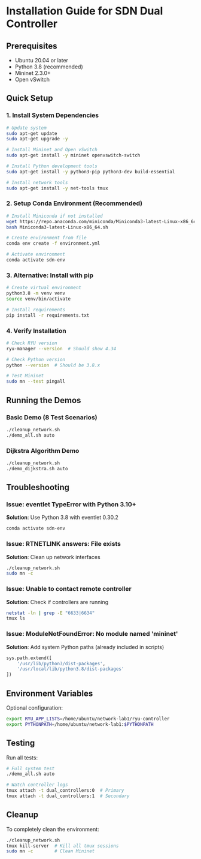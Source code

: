 # Installation Guide for SDN Dual Controller

## Prerequisites

- Ubuntu 20.04 or later
- Python 3.8 (recommended)
- Mininet 2.3.0+
- Open vSwitch

## Quick Setup

### 1. Install System Dependencies

```bash
# Update system
sudo apt-get update
sudo apt-get upgrade -y

# Install Mininet and Open vSwitch
sudo apt-get install -y mininet openvswitch-switch

# Install Python development tools
sudo apt-get install -y python3-pip python3-dev build-essential

# Install network tools
sudo apt-get install -y net-tools tmux
```

### 2. Setup Conda Environment (Recommended)

```bash
# Install Miniconda if not installed
wget https://repo.anaconda.com/miniconda/Miniconda3-latest-Linux-x86_64.sh
bash Miniconda3-latest-Linux-x86_64.sh

# Create environment from file
conda env create -f environment.yml

# Activate environment
conda activate sdn-env
```

### 3. Alternative: Install with pip

```bash
# Create virtual environment
python3.8 -m venv venv
source venv/bin/activate

# Install requirements
pip install -r requirements.txt
```

### 4. Verify Installation

```bash
# Check RYU version
ryu-manager --version  # Should show 4.34

# Check Python version
python --version  # Should be 3.8.x

# Test Mininet
sudo mn --test pingall
```

## Running the Demos

### Basic Demo (8 Test Scenarios)
```bash
./cleanup_network.sh
./demo_all.sh auto
```

### Dijkstra Algorithm Demo
```bash
./cleanup_network.sh
./demo_dijkstra.sh auto
```

## Troubleshooting

### Issue: eventlet TypeError with Python 3.10+
**Solution**: Use Python 3.8 with eventlet 0.30.2
```bash
conda activate sdn-env
```

### Issue: RTNETLINK answers: File exists
**Solution**: Clean up network interfaces
```bash
./cleanup_network.sh
sudo mn -c
```

### Issue: Unable to contact remote controller
**Solution**: Check if controllers are running
```bash
netstat -ln | grep -E "6633|6634"
tmux ls
```

### Issue: ModuleNotFoundError: No module named 'mininet'
**Solution**: Add system Python paths (already included in scripts)
```python
sys.path.extend([
    '/usr/lib/python3/dist-packages',
    '/usr/local/lib/python3.8/dist-packages'
])
```

## Environment Variables

Optional configuration:
```bash
export RYU_APP_LISTS=/home/ubuntu/network-lab1/ryu-controller
export PYTHONPATH=/home/ubuntu/network-lab1:$PYTHONPATH
```

## Testing

Run all tests:
```bash
# Full system test
./demo_all.sh auto

# Watch controller logs
tmux attach -t dual_controllers:0  # Primary
tmux attach -t dual_controllers:1  # Secondary
```

## Cleanup

To completely clean the environment:
```bash
./cleanup_network.sh
tmux kill-server  # Kill all tmux sessions
sudo mn -c        # Clean Mininet
```